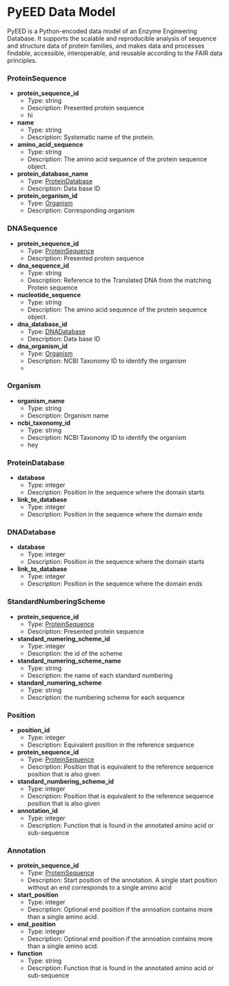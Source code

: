# PyEED Data Model

PyEED is a Python-encoded data model of an Enzyme Engineering Database. It supports the scalable and reproducible analysis of sequence and structure data of protein families, and makes data and processes findable, accessible, interoperable, and reusable according to the FAIR data principles.

### ProteinSequence

- __protein_sequence_id__
  - Type: string
  - Description: Presented protein sequence
  - hi  
- __name__
  - Type: string
  - Description: Systematic name of the protein.
- __amino_acid_sequence__
  - Type: string
  - Description: The amino acid sequence of the protein sequence object.
- __protein_database_name__
  - Type: [ProteinDatabase](#ProteinDatabase)
  - Description: Data base ID
- __protein_organism_id__
  - Type: [Organism](#Organism)
  - Description: Corresponding organism 


### DNASequence


- __protein_sequence_id__
  - Type: [ProteinSequence](#ProteinSequence)
  - Description: Presented protein sequence
- __dna_sequence_id__
  - Type: string
  - Description: Reference to the Translated DNA from the matching Protein sequence
- __nucleotide_sequence__
  - Type: string
  - Description: The amino acid sequence of the protein sequence object.
- __dna_database_id__
  - Type: [DNADatabase](#DNADatabase)
  - Description: Data base ID
- __dna_organism_id__
  - Type: [Organism](#Organism)
  - Description: NCBI Taxonomy ID to identify the organism
  - 
### Organism

- __organism_name__
  - Type: string
  - Description: Organism name
- __ncbi_taxonomy_id__
  - Type: string
  - Description: NCBI Taxonomy ID to identify the organism
  - hey

### ProteinDatabase

- __database__
  - Type: integer
  - Description: Position in the sequence where the domain starts
- __link_to_database__
  - Type: integer
  - Description: Position in the sequence where the domain ends

### DNADatabase

- __database__
  - Type: integer
  - Description: Position in the sequence where the domain starts
- __link_to_database__
  - Type: integer
  - Description: Position in the sequence where the domain ends

### StandardNumberingScheme

- __protein_sequence_id__
  - Type: [ProteinSequence](#ProteinSequence)
  - Description: Presented protein sequence
- __standard_numering_scheme_id__
  - Type: integer
  - Description: the id of the scheme
- __standard_numering_scheme_name__
  - Type: string
  - Description: the name of each standard numbering
- __standard_numering_scheme__
  - Type: string
  - Description: the numbering scheme for each sequence


### Position

- __position_id__
  - Type: integer
  - Description: Equivalent position in the reference sequence
- __protein_sequence_id__
  - Type: [ProteinSequence](#ProteinSequence)
  - Description: Position that is equivalent to the reference sequence position that is also given
- __standard_numbering_scheme_id__
  - Type: integer
  - Description: Position that is equivalent to the reference sequence position that is also given
- __annotation_id__
  - Type: integer
  - Description: Function that is found in the annotated amino acid or sub-sequence

  
### Annotation

- __protein_sequence_id__
  - Type: [ProteinSequence](#ProteinSequence)
  - Description: Start position of the annotation. A single start position without an end corresponds to a single amino acid
- __start_position__
  - Type: integer
  - Description: Optional end position if the annoation contains more than a single amino acid.
- __end_position__
  - Type: integer
  - Description: Optional end position if the annoation contains more than a single amino acid.
- __function__
  - Type: string
  - Description: Function that is found in the annotated amino acid or sub-sequence

 
